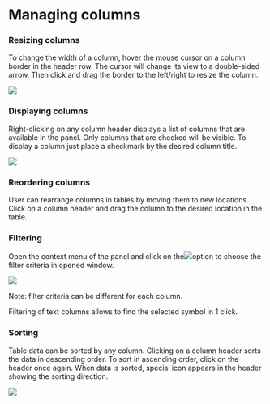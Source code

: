 # Managing columns

### **Resizing columns**

To change the width of a column, hover the mouse cursor on a column border in the header row. The cursor will change its view to a double-sided arrow. Then click and drag the border to the left/right to resize the column.

![](../../../.gitbook/assets/for-paint.png)

### **Displaying columns**

Right-clicking on any column header displays a list of columns that are available in the panel. Only columns that are checked will be visible. To display a column just place a checkmark by the desired column title. 

![](../../../.gitbook/assets/displaying-columns.png)

### **Reordering columns**

User can rearrange columns in tables by moving them to new locations. Click on a column header and drag the column to the desired location in the table.

### Filtering

Open the context menu of the panel and click on the![](../../../.gitbook/assets/screen-shot-2018-11-19-at-1.42.40-pm.png)option to choose the filter criteria in opened window.

![](../../../.gitbook/assets/screen-shot-2018-11-19-at-1.13.33-pm.png)

Note: filter criteria can be different for each column.

Filtering of text columns allows to find the selected symbol in 1 click.

### Sorting

Table data can be sorted by any column. Clicking on a column header sorts the data in descending order. To sort in ascending order, click on the header once again. When data is sorted, special icon appears in the header showing the sorting direction.

![](../../../.gitbook/assets/group-120.png)



